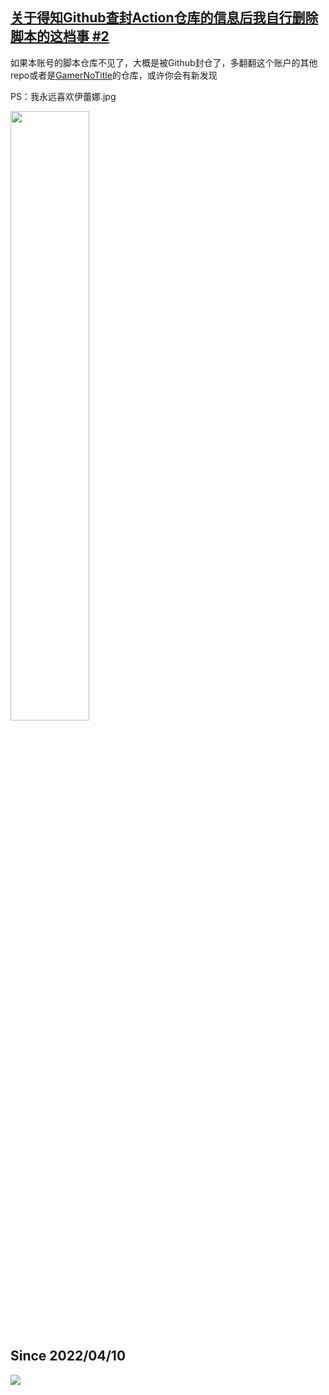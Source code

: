 [关于得知Github查封Action仓库的信息后我自行删除脚本的这档事 #2](https://github.com/GamerNoTitle/GamerNoTitle/discussions/2)
---

如果本账号的脚本仓库不见了，大概是被Github封仓了，多翻翻这个账户的其他repo或者是[GamerNoTitle](https://github.com/GamerNoTitle)的仓库，或许你会有新发现

PS：我永远喜欢伊蕾娜.jpg

<img src="https://cdn.jsdelivr.net/gh/GamerNoTitle/Picture-repo-v1@master/file/85925985_p1.jpg" width=50% height=50%></img>

## Since 2022/04/10
![](https://count.getloli.com/get/@ElainaMoe?theme=rule34)
